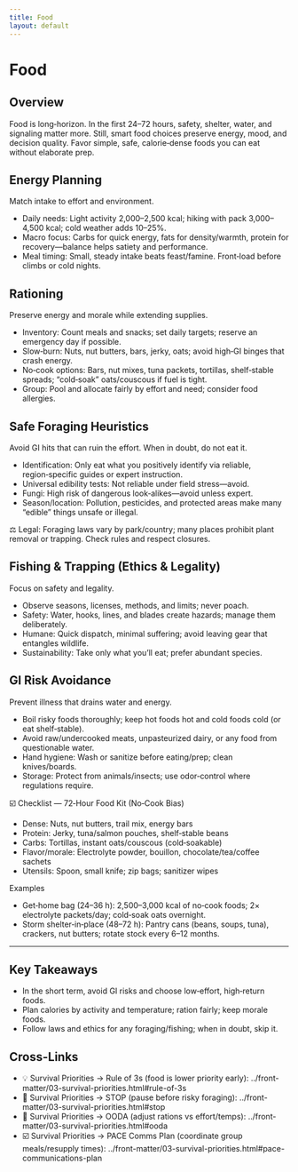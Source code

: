 ```yaml
---
title: Food
layout: default
---
```


# Food

## Overview
Food is long‑horizon. In the first 24–72 hours, safety, shelter, water, and signaling matter more. Still, smart food choices preserve energy, mood, and decision quality. Favor simple, safe, calorie‑dense foods you can eat without elaborate prep.

## Energy Planning
Match intake to effort and environment.

- Daily needs: Light activity 2,000–2,500 kcal; hiking with pack 3,000–4,500 kcal; cold weather adds 10–25%.
- Macro focus: Carbs for quick energy, fats for density/warmth, protein for recovery—balance helps satiety and performance.
- Meal timing: Small, steady intake beats feast/famine. Front‑load before climbs or cold nights.

## Rationing
Preserve energy and morale while extending supplies.

- Inventory: Count meals and snacks; set daily targets; reserve an emergency day if possible.
- Slow‑burn: Nuts, nut butters, bars, jerky, oats; avoid high‑GI binges that crash energy.
- No‑cook options: Bars, nut mixes, tuna packets, tortillas, shelf‑stable spreads; “cold‑soak” oats/couscous if fuel is tight.
- Group: Pool and allocate fairly by effort and need; consider food allergies.

## Safe Foraging Heuristics
Avoid GI hits that can ruin the effort. When in doubt, do not eat it.

- Identification: Only eat what you positively identify via reliable, region‑specific guides or expert instruction.
- Universal edibility tests: Not reliable under field stress—avoid.
- Fungi: High risk of dangerous look‑alikes—avoid unless expert.
- Season/location: Pollution, pesticides, and protected areas make many “edible” things unsafe or illegal.

⚖️ Legal: Foraging laws vary by park/country; many places prohibit plant removal or trapping. Check rules and respect closures.

## Fishing & Trapping (Ethics & Legality)
Focus on safety and legality.

- Observe seasons, licenses, methods, and limits; never poach.
- Safety: Water, hooks, lines, and blades create hazards; manage them deliberately.
- Humane: Quick dispatch, minimal suffering; avoid leaving gear that entangles wildlife.
- Sustainability: Take only what you’ll eat; prefer abundant species.

## GI Risk Avoidance
Prevent illness that drains water and energy.

- Boil risky foods thoroughly; keep hot foods hot and cold foods cold (or eat shelf‑stable).
- Avoid raw/undercooked meats, unpasteurized dairy, or any food from questionable water.
- Hand hygiene: Wash or sanitize before eating/prep; clean knives/boards.
- Storage: Protect from animals/insects; use odor‑control where regulations require.

☑️ Checklist — 72‑Hour Food Kit (No‑Cook Bias)
- Dense: Nuts, nut butters, trail mix, energy bars
- Protein: Jerky, tuna/salmon pouches, shelf‑stable beans
- Carbs: Tortillas, instant oats/couscous (cold‑soakable)
- Flavor/morale: Electrolyte powder, bouillon, chocolate/tea/coffee sachets
- Utensils: Spoon, small knife; zip bags; sanitizer wipes

Examples
- Get‑home bag (24–36 h): 2,500–3,000 kcal of no‑cook foods; 2× electrolyte packets/day; cold‑soak oats overnight.
- Storm shelter‑in‑place (48–72 h): Pantry cans (beans, soups, tuna), crackers, nut butters; rotate stock every 6–12 months.

---

## Key Takeaways
- In the short term, avoid GI risks and choose low‑effort, high‑return foods.
- Plan calories by activity and temperature; ration fairly; keep morale foods.
- Follow laws and ethics for any foraging/fishing; when in doubt, skip it.

## Cross-Links
- 💡 Survival Priorities → Rule of 3s (food is lower priority early): ../front-matter/03-survival-priorities.html#rule-of-3s
- 📝 Survival Priorities → STOP (pause before risky foraging): ../front-matter/03-survival-priorities.html#stop
- 📝 Survival Priorities → OODA (adjust rations vs effort/temps): ../front-matter/03-survival-priorities.html#ooda
- ☑️ Survival Priorities → PACE Comms Plan (coordinate group meals/resupply times): ../front-matter/03-survival-priorities.html#pace-communications-plan
